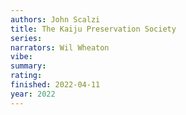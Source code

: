 ```yaml
---
authors: John Scalzi
title: The Kaiju Preservation Society
series:
narrators: Wil Wheaton
vibe:
summary:
rating:
finished: 2022-04-11
year: 2022
---
```

